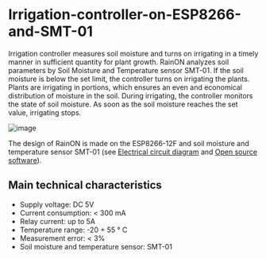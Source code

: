 # Irrigation-controller-on-ESP8266-and-SMT-01
Irrigation controller measures soil moisture and turns on irrigating in a timely manner in sufficient quantity for plant growth.
RainON analyzes soil parameters by Soil Moisture and Temperature sensor SMT-01. If the soil moisture is below the set limit, the controller turns on irrigating the plants. Plants are irrigating in portions, which ensures an even and economical distribution of moisture in the soil. During irrigating, the controller monitors the state of soil moisture. As soon as the soil moisture reaches the set value, irrigating stops.

![image](https://user-images.githubusercontent.com/77538035/110234558-c891f380-7f33-11eb-8668-9c807c7b3e10.png)

The design of RainON is made on the ESP8266-12F and soil moisture and temperature sensor SMT-01 (see
[Electrical circuit diagram](https://github.com/greensensors/Irrigation-controller-on-ESP8266-and-SMT-01/blob/main/RainON-ESP8266-circuit.JPG) and
[Open source software](https://github.com/greensensors/Irrigation-controller-on-ESP8266-and-SMT-01/blob/main/RainON-210302.ino)).

## Main technical characteristics
* Supply voltage: DC 5V
* Current consumption: < 300 mA
* Relay current: up to 5A
* Temperature range: -20 + 55 ° C
* Measurement error: < 3%
* Soil moisture and temperature sensor: SMT-01

